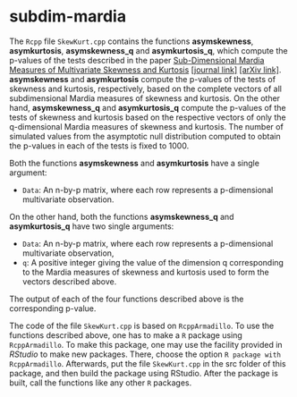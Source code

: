 # subdim-mardia

 The `Rcpp` file `SkewKurt.cpp` contains the functions **asymskewness**, **asymkurtosis**, **asymskewness_q** and **asymkurtosis_q**, which compute the p-values of the tests described in the paper [Sub-Dimensional Mardia Measures of Multivariate Skewness and Kurtosis](https://www.sciencedirect.com/science/article/pii/S0047259X22000859) [[journal link]](https://www.sciencedirect.com/science/article/pii/S0047259X22000859) [[arXiv link]](https://arxiv.org/abs/2111.14441). **asymskewness** and **asymkurtosis** compute the p-values of the tests of skewness and kurtosis, respectively, based on the complete vectors of all subdimensional Mardia measures of skewness and kurtosis. On the other hand, **asymskewness_q** and **asymkurtosis_q** compute the p-values of the tests of skewness and kurtosis based on the respective vectors of only the q-dimensional Mardia measures of skewness and kurtosis. The number of simulated values from the asymptotic null distribution computed to obtain the p-values in each of the tests is fixed to 1000.
 
 Both the functions **asymskewness** and **asymkurtosis** have a single argument:
 
   - `Data`: An n-by-p matrix, where each row represents a p-dimensional multivariate observation.

On the other hand, both the functions **asymskewness_q** and **asymkurtosis_q** have two single arguments:

   - `Data`: An n-by-p matrix, where each row represents a p-dimensional multivariate observation,
   - `q`: A positive integer giving the value of the dimension q corresponding to the Mardia measures of skewness and kurtosis used to form the vectors described above.

The output of each of the four functions described above is the corresponding p-value.

The code of the file `SkewKurt.cpp` is based on `RcppArmadillo`. To use the functions described above, one has to make a `R` package using `RcppArmadillo`. To make this package, one may use the facility provided in _RStudio_ to make new packages. There, choose the option `R package with RcppArmadillo`. Afterwards, put the file `SkewKurt.cpp` in the src folder of this package, and then build the package using RStudio. After the package is built, call the functions like any other `R` packages.
